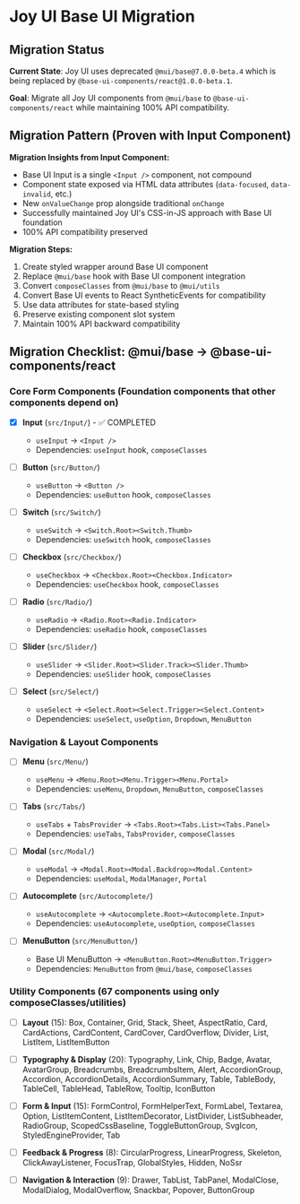 # Joy UI Base UI Migration

## Migration Status

**Current State**: Joy UI uses deprecated `@mui/base@7.0.0-beta.4` which is being replaced by `@base-ui-components/react@1.0.0-beta.1`.

**Goal**: Migrate all Joy UI components from `@mui/base` to `@base-ui-components/react` while maintaining 100% API compatibility.

## Migration Pattern (Proven with Input Component)

**Migration Insights from Input Component:**
- Base UI Input is a single `<Input />` component, not compound
- Component state exposed via HTML data attributes (`data-focused`, `data-invalid`, etc.)
- New `onValueChange` prop alongside traditional `onChange`
- Successfully maintained Joy UI's CSS-in-JS approach with Base UI foundation
- 100% API compatibility preserved

**Migration Steps:**
1. Create styled wrapper around Base UI component
2. Replace `@mui/base` hook with Base UI component integration
3. Convert `composeClasses` from `@mui/base` to `@mui/utils`
4. Convert Base UI events to React SyntheticEvents for compatibility
5. Use data attributes for state-based styling
6. Preserve existing component slot system
7. Maintain 100% API backward compatibility

## Migration Checklist: @mui/base → @base-ui-components/react

### Core Form Components (Foundation components that other components depend on)

- [x] **Input** (`src/Input/`) - ✅ COMPLETED
  - `useInput` → `<Input />`
  - Dependencies: `useInput` hook, `composeClasses`

- [ ] **Button** (`src/Button/`)
  - `useButton` → `<Button />`
  - Dependencies: `useButton` hook, `composeClasses`

- [ ] **Switch** (`src/Switch/`)
  - `useSwitch` → `<Switch.Root><Switch.Thumb>`
  - Dependencies: `useSwitch` hook, `composeClasses`

- [ ] **Checkbox** (`src/Checkbox/`)
  - `useCheckbox` → `<Checkbox.Root><Checkbox.Indicator>`
  - Dependencies: `useCheckbox` hook, `composeClasses`

- [ ] **Radio** (`src/Radio/`)
  - `useRadio` → `<Radio.Root><Radio.Indicator>`
  - Dependencies: `useRadio` hook, `composeClasses`

- [ ] **Slider** (`src/Slider/`)
  - `useSlider` → `<Slider.Root><Slider.Track><Slider.Thumb>`
  - Dependencies: `useSlider` hook, `composeClasses`

- [ ] **Select** (`src/Select/`)
  - `useSelect` → `<Select.Root><Select.Trigger><Select.Content>`
  - Dependencies: `useSelect`, `useOption`, `Dropdown`, `MenuButton`

### Navigation & Layout Components

- [ ] **Menu** (`src/Menu/`)
  - `useMenu` → `<Menu.Root><Menu.Trigger><Menu.Portal>`
  - Dependencies: `useMenu`, `Dropdown`, `MenuButton`, `composeClasses`

- [ ] **Tabs** (`src/Tabs/`)
  - `useTabs` + `TabsProvider` → `<Tabs.Root><Tabs.List><Tabs.Panel>`
  - Dependencies: `useTabs`, `TabsProvider`, `composeClasses`

- [ ] **Modal** (`src/Modal/`)
  - `useModal` → `<Modal.Root><Modal.Backdrop><Modal.Content>`
  - Dependencies: `useModal`, `ModalManager`, `Portal`

- [ ] **Autocomplete** (`src/Autocomplete/`)
  - `useAutocomplete` → `<Autocomplete.Root><Autocomplete.Input>`
  - Dependencies: `useAutocomplete`, `useOption`, `composeClasses`

- [ ] **MenuButton** (`src/MenuButton/`)
  - Base UI MenuButton → `<MenuButton.Root><MenuButton.Trigger>`
  - Dependencies: `MenuButton` from `@mui/base`, `composeClasses`

### Utility Components (67 components using only composeClasses/utilities)

- [ ] **Layout** (15): Box, Container, Grid, Stack, Sheet, AspectRatio, Card, CardActions, CardContent, CardCover, CardOverflow, Divider, List, ListItem, ListItemButton

- [ ] **Typography & Display** (20): Typography, Link, Chip, Badge, Avatar, AvatarGroup, Breadcrumbs, BreadcrumbsItem, Alert, AccordionGroup, Accordion, AccordionDetails, AccordionSummary, Table, TableBody, TableCell, TableHead, TableRow, Tooltip, IconButton

- [ ] **Form & Input** (15): FormControl, FormHelperText, FormLabel, Textarea, Option, ListItemContent, ListItemDecorator, ListDivider, ListSubheader, RadioGroup, ScopedCssBaseline, ToggleButtonGroup, SvgIcon, StyledEngineProvider, Tab

- [ ] **Feedback & Progress** (8): CircularProgress, LinearProgress, Skeleton, ClickAwayListener, FocusTrap, GlobalStyles, Hidden, NoSsr

- [ ] **Navigation & Interaction** (9): Drawer, TabList, TabPanel, ModalClose, ModalDialog, ModalOverflow, Snackbar, Popover, ButtonGroup